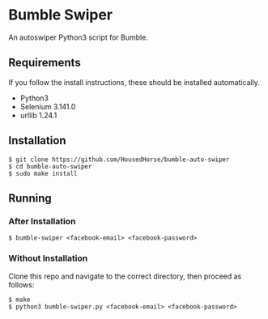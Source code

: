 # Bumble Swiper
An autoswiper Python3 script for Bumble.

## Requirements

If you follow the install instructions, these should be installed automatically.

- Python3
- Selenium 3.141.0
- urllib 1.24.1

## Installation

```
$ git clone https://github.com/HousedHorse/bumble-auto-swiper
$ cd bumble-auto-swiper
$ sudo make install
```

## Running

### After Installation

```
$ bumble-swiper <facebook-email> <facebook-password>
```

### Without Installation

Clone this repo and navigate to the correct directory, then proceed as follows:

```
$ make
$ python3 bumble-swiper.py <facebook-email> <facebook-password>
```
